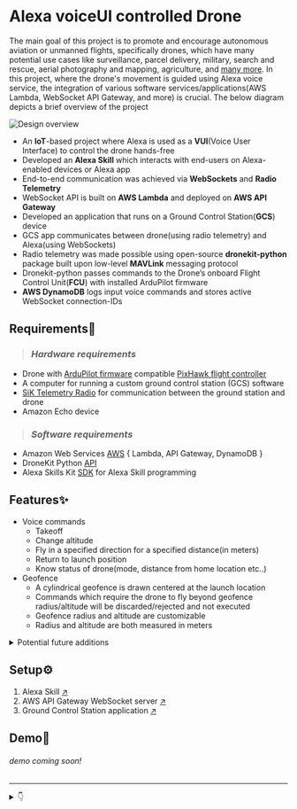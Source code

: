 # __Alexa voiceUI controlled Drone__

<!-- ## _Abstract_ -->

The main goal of this project is to promote and encourage autonomous aviation or unmanned flights, specifically drones, which have many potential use cases like surveillance, parcel delivery, military, search and rescue, aerial photography and mapping, agriculture, and [many more](https://www.allerin.com/blog/10-stunning-applications-of-drone-technology). 
In this project, where the drone's movement is guided using Alexa voice service, the integration of various software services/applications(AWS Lambda, WebSocket API Gateway, and more) is crucial. The below diagram depicts a brief overview of the project

<picture>
  <source media="(prefers-color-scheme: dark)" srcset="./misc/d.png">
  <source media="(prefers-color-scheme: light)" srcset="./misc/l.png">
  <img alt="Design overview" src="./misc/l.png">
</picture>

- An **IoT**-based project where Alexa is used as a **VUI**(Voice User Interface) to control the drone hands-free
- Developed an **Alexa Skill** which interacts with end-users on Alexa-enabled devices or Alexa app
- End-to-end communication was achieved via **WebSockets** and **Radio Telemetry**
- WebSocket API is built on **AWS Lambda** and deployed on **AWS API Gateway**
- Developed an application that runs on a Ground Control Station(**GCS**) device 
- GCS app communicates between drone(using radio telemetry) and Alexa(using WebSockets)
- Radio telemetry was made possible using open-source **dronekit-python** package built upon low-level **MAVLink** messaging protocol
- Dronekit-python passes commands to the Drone’s onboard Flight Control Unit(**FCU**) with installed ArduPilot firmware
- **AWS DynamoDB** logs input voice commands and stores active WebSocket connection-IDs

## __Requirements🔧__

> ### _Hardware requirements_
- Drone with [ArduPilot firmware](https://firmware.ardupilot.org/) compatible [PixHawk flight controller](https://ardupilot.org/copter/docs/common-pixhawk-overview.html)
- A computer for running a custom ground control station (GCS) software
- [SiK Telemetry Radio](https://ardupilot.org/copter/docs/common-sik-telemetry-radio.html#overview) for communication between the ground station and drone
- Amazon Echo device

> ### _Software requirements_
- Amazon Web Services [AWS](https://aws.amazon.com/) { Lambda, API Gateway, DynamoDB }
- DroneKit Python [API](https://dronekit.io/#air)
- Alexa Skills Kit [SDK](https://developer.amazon.com/en-US/alexa/alexa-skills-kit) for Alexa Skill programming

## __Features✨__

- Voice commands
  - Takeoff
  - Change altitude
  - Fly in a specified direction for a specified distance(in meters)
  - Return to launch position
  - Know status of drone(mode, distance from home location etc..)
- Geofence 
  - A cylindrical geofence is drawn centered at the launch location
  - Commands which require the drone to fly beyond geofence radius/altitude will be discarded/rejected and not executed
  - Geofence radius and altitude are customizable
  - Radius and altitude are both measured in meters

<details>
  <summary>Potential future additions</summary>
  -> Aerial photography using a camera on the drone</br>
  -> Autonomous missions, surveys, circle and rectangle missions etc</br>
  -> Live footage streaming using the camera on drone</br>
  -> LTE-powered drone to eliminate limited-range issues
</details>

## __Setup⚙__

1. Alexa Skill [↗](./Alexa%20Skill/)
2. AWS API Gateway WebSocket server [↗](./WebSocket%20-%20API%20Gateway/)
3. Ground Control Station application [↗](./Ground%20Control%20Station/)

## __Demo🚀__

###### demo coming soon!
---

<details>
<summary>👇</summary>

Issues? Open an issue [here](https://github.com/prithvi2k2/Alexa-VoiceUI-Controlled-Drone/issues)</br>
Questions? Discuss [here](https://github.com/prithvi2k2/Alexa-VoiceUI-Controlled-Drone/discussions)
</details>
